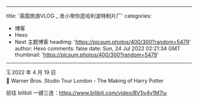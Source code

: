
---
title: '英国旅游VLOG _ 发小带你逛哈利波特制片厂'
categories: 
 - 博客
 - Hexo
 - Next 主题博客
headimg: 'https://picsum.photos/400/300?random=5479'
author: Hexo
comments: false
date: Sun, 24 Jul 2022 02:21:34 GMT
thumbnail: 'https://picsum.photos/400/300?random=5479'
---

<div>   
<p>🗓 2022 年 4 月 19 日<br>📍 Warner Bros. Studio Tour London - The Making of Harry Potter</p><p>前往 bilibili 一键三连：<a target="_blank" rel="noopener" href="https://www.bilibili.com/video/BV1iv4y1M7iu">https://www.bilibili.com/video/BV1iv4y1M7iu</a></p><div id="player_bbb5a2178cafea64"></div><p> </p>  
</div>
            